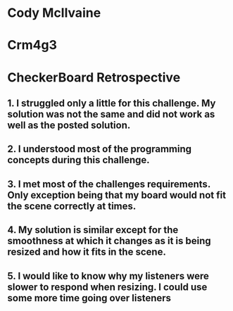 # Cody McIlvaine
# Crm4g3
# CheckerBoard Retrospective

## 1. I struggled only a little for this challenge. My solution was not the same and did not work as well as the posted solution.

## 2. I understood most of the programming concepts during this challenge.

## 3. I met most of the challenges requirements. Only exception being that my board would not fit the scene correctly at times.

## 4. My solution is similar except for the smoothness at which it changes as it is being resized and how it fits in the scene.

## 5. I would like to know why my listeners were slower to respond when resizing. I could use some more time going over listeners
